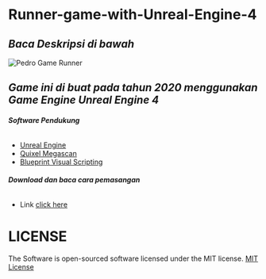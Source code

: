 # Runner-game-with-Unreal-Engine-4
 ## ***Baca Deskripsi di bawah***

![Pedro Game Runner](https://user-images.githubusercontent.com/59316805/132381396-7b7c3796-bfee-42bd-ba0a-7d15dfb730e6.png)


  ## ***Game ini di buat pada tahun 2020 menggunakan Game Engine Unreal Engine 4***
  
  ###### ***Software Pendukung***
 - [Unreal Engine ](https://www.unrealengine.com/en-US/)
 - [Quixel Megascan](https://quixel.com/megascans/)
 - [Blueprint Visual Scripting](https://docs.unrealengine.com/4.27/en-US/ProgrammingAndScripting/Blueprints/)

###### ***Download dan baca cara pemasangan***
 - Link [click here](https://drive.google.com/drive/u/1/folders/13GnWQxWoS_NrlePga-Dx2IxhGONn7H56)




# LICENSE ##

The Software is open-sourced software licensed under the MIT license. [MIT License](https://github.com/Pedro-korwa/Runner-game-with-Unreal-Engine-4/blob/master/LICENSE)

 

